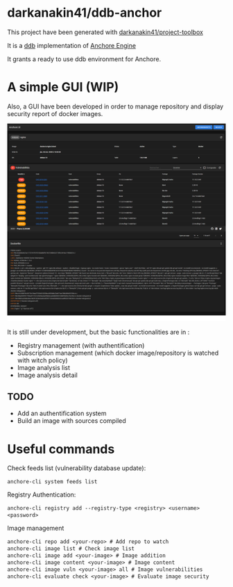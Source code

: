 darkanakin41/ddb-anchor
===
This project have been generated with [darkanakin41/project-toolbox](https://github.com/darkanakin41/project-toolbox)

It is a [ddb](https://github.com/gfi-centre-ouest/docker-devbox-ddb) implementation of [Anchore Engine](https://github.com/anchore/anchore-engine)

It grants a ready to use ddb environment for Anchore.

# A simple GUI (WIP)
Also, a GUI have been developed in order to manage repository and display security report of docker images. 

![UI ScreenShot](./doc/assets/ui.png)

It is still under development, but the basic functionalities are in :
* Registry management (with authentification)
* Subscription management (which docker image/repository is watched with witch policy)
* Image analysis list
* Image analysis detail

## TODO
* Add an authentification system
* Build an image with sources compiled

# Useful commands
Check feeds list (vulnerability database update): 
```shell script
anchore-cli system feeds list
```

Registry Authentication: 
```shell script
anchore-cli registry add --registry-type <registry> <username> <password>
```

Image management
```shell script
anchore-cli repo add <your-repo> # Add repo to watch
anchore-cli image list # Check image list
anchore-cli image add <your-image> # Image addition
anchore-cli image content <your-image> # Image content
anchore-cli image vuln <your-image> all # Image vulnerabilities
anchore-cli evaluate check <your-image> # Evaluate image security
```

